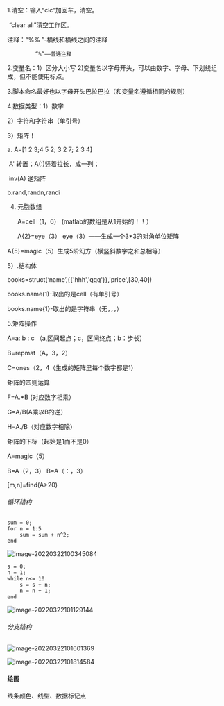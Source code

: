 1.清空：输入“clc”加回车，清空。

​				“clear all”清空工作区。 

   注释：“%% ”-横线和横线之间的注释

  			 “%”——普通注释 

2.变量名：1）区分大小写  2)变量名以字母开头，可以由数字、字母、下划线组成，但不能使用标点。

3.脚本命名最好也以字母开头巴拉巴拉（和变量名遵循相同的规则）

4.数据类型：1）数字

2）字符和字符串（单引号）

3）矩阵！

a.  A=[1 2 3;4 5 2; 3 2 7; 2 3 4]

​	A' 转置；A(:)竖着拉长，成一列；

​	inv(A) 逆矩阵

b.rand,randn,randi

4) 元胞数组

   A=cell（1，6） (matlab的数组是从1开始的！！）

   A{2}=eye（3） eye（3）——生成一个3*3的对角单位矩阵

 A{5}=magic（5）生成5阶幻方（横竖斜数字之和总相等）

5）.结构体

  books=struct(‘name’,{{'hhh','qqq'}},'price',[30,40])

  books.name(1)-取出的是cell（有单引号）

  books.name{1}-取出的是字符串（无，，，）

5.矩阵操作

A=a: b : c （a,区间起点；c，区间终点；b：步长）

B=repmat（A，3，2）

C=ones（2，4（生成的矩阵里每个数字都是1）

矩阵的四则运算

  F=A.*B  (对应数字相乘）

  G=A/B(A乘以B的逆）

  H=A./B（对应数字相除）

矩阵的下标（起始是1而不是0）

  A=magic（5）

  B=A（2，3）  B=A（：，3）

 [m,n]=find(A>20)



###### 循环结构

```
sum = 0;
for n = 1:5
	sum = sum + n^2;
end
```

![image-20220322100345084](C:\Users\xcd\AppData\Roaming\Typora\typora-user-images\image-20220322100345084.png)

```
s = 0;
n = 1;
while n<= 10
	s = s + n;
	n = n + 1;
end
```

![image-20220322101129144](C:\Users\xcd\AppData\Roaming\Typora\typora-user-images\image-20220322101129144.png)



###### 分支结构

![image-20220322101601369](C:\Users\xcd\AppData\Roaming\Typora\typora-user-images\image-20220322101601369.png)



![image-20220322101814584](C:\Users\xcd\AppData\Roaming\Typora\typora-user-images\image-20220322101814584.png)



#### 绘图

线条颜色、线型、数据标记点